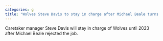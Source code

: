 ```yaml
---
categories: g
title: "Wolves Steve Davis to stay in charge after Michael Beale turns down job"
---
```

Caretaker manager Steve Davis will stay in charge of Wolves until 2023 after Michael Beale rejected the job.